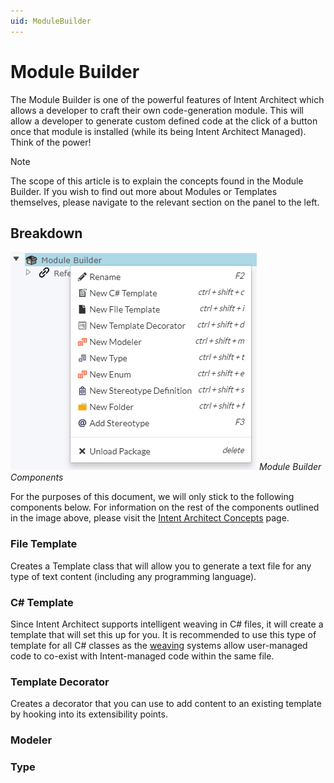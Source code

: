 ```yaml
---
uid: ModuleBuilder
---
```

# Module Builder

The Module Builder is one of the powerful features of Intent Architect which allows a developer to craft their own code-generation module. This will allow a developer to generate custom defined code at the click of a button once that module is installed (while its being Intent Architect Managed). Think of the power!

>[!NOTE]
>The scope of this article is to explain the concepts found in the Module Builder. If you wish to find out more about Modules or Templates themselves, please navigate to the relevant section on the panel to the left.

## Breakdown

![](images/ModuleBuilderComponentBreakdown.png)
_Module Builder Components_

For the purposes of this document, we will only stick to the following components below. For information on the rest of the components outlined in the image above, please visit the [Intent Architect Concepts](intent_architect_concepts.md) page.

### File Template
Creates a Template class that will allow you to generate a text file for any type of text content (including any programming language).

### C# Template
Since Intent Architect supports intelligent weaving in C# files, it will create a template that will set this up for you. It is recommended to use this type of template for all C# classes as the [weaving](xref:RoslynWeaver) systems allow user-managed code to co-exist with Intent-managed code within the same file.

### Template Decorator
Creates a decorator that you can use to add content to an existing template by hooking into its extensibility points.

### Modeler


### Type


